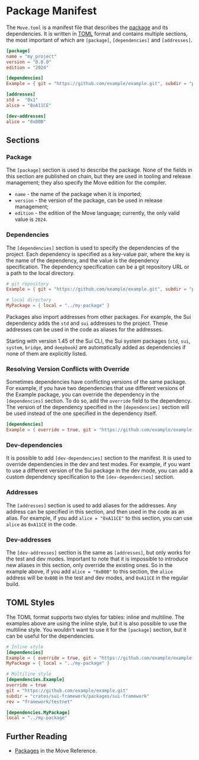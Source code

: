 # Package Manifest

The `Move.toml` is a manifest file that describes the [package](./packages) and its dependencies.
It is written in [TOML](https://toml.io/en/) format and contains multiple sections, the most
important of which are `[package]`, `[dependencies]` and `[addresses]`.

```toml
[package]
name = "my_project"
version = "0.0.0"
edition = "2024"

[dependencies]
Example = { git = "https://github.com/example/example.git", subdir = "path/to/package", rev = "framework/testnet" }

[addresses]
std =  "0x1"
alice = "0xA11CE"

[dev-addresses]
alice = "0xB0B"
```

## Sections

### Package

The `[package]` section is used to describe the package. None of the fields in this section are
published on chain, but they are used in tooling and release management; they also specify the Move
edition for the compiler.

- `name` - the name of the package when it is imported;
- `version` - the version of the package, can be used in release management;
- `edition` - the edition of the Move language; currently, the only valid value is `2024`.

<!-- published-at -->

### Dependencies

The `[dependencies]` section is used to specify the dependencies of the project. Each dependency is
specified as a key-value pair, where the key is the name of the dependency, and the value is the
dependency specification. The dependency specification can be a git repository URL or a path to the
local directory.

```toml
# git repository
Example = { git = "https://github.com/example/example.git", subdir = "path/to/package", rev = "framework/testnet" }

# local directory
MyPackage = { local = "../my-package" }
```

Packages also import addresses from other packages. For example, the Sui dependency adds the `std`
and `sui` addresses to the project. These addresses can be used in the code as aliases for the
addresses.

Starting with version 1.45 of the Sui CLI, the Sui system packages (`std`, `sui`, `system`,
`bridge`, and `deepbook`) are automatically added as dependencies if none of them are explicitly
listed.

### Resolving Version Conflicts with Override

Sometimes dependencies have conflicting versions of the same package. For example, if you have two
dependencies that use different versions of the Example package, you can override the dependency in
the `[dependencies]` section. To do so, add the `override` field to the dependency. The version of
the dependency specified in the `[dependencies]` section will be used instead of the one specified
in the dependency itself.

```toml
[dependencies]
Example = { override = true, git = "https://github.com/example/example.git", subdir = "crates/sui-framework/packages/sui-framework", rev = "framework/testnet" }
```

### Dev-dependencies

It is possible to add `[dev-dependencies]` section to the manifest. It is used to override
dependencies in the dev and test modes. For example, if you want to use a different version of the
Sui package in the dev mode, you can add a custom dependency specification to the
`[dev-dependencies]` section.

### Addresses

The `[addresses]` section is used to add aliases for the addresses. Any address can be specified in
this section, and then used in the code as an alias. For example, if you add `alice = "0xA11CE"` to
this section, you can use `alice` as `0xA11CE` in the code.

### Dev-addresses

The `[dev-addresses]` section is the same as `[addresses]`, but only works for the test and dev
modes. Important to note that it is impossible to introduce new aliases in this section, only
override the existing ones. So in the example above, if you add `alice = "0xB0B"` to this section,
the `alice` address will be `0xB0B` in the test and dev modes, and `0xA11CE` in the regular build.

## TOML Styles

The TOML format supports two styles for tables: inline and multiline. The examples above are using
the inline style, but it is also possible to use the multiline style. You wouldn't want to use it
for the `[package]` section, but it can be useful for the dependencies.

```toml
# Inline style
[dependencies]
Example = { override = true, git = "https://github.com/example/example.git", subdir = "crates/sui-framework/packages/sui-framework", rev = "framework/testnet" }
MyPackage = { local = "../my-package" }
```

```toml
# Multiline style
[dependencies.Example]
override = true
git = "https://github.com/example/example.git"
subdir = "crates/sui-framework/packages/sui-framework"
rev = "framework/testnet"

[dependencies.MyPackage]
local = "../my-package"
```

## Further Reading

- [Packages](./../../reference/packages) in the Move Reference.
